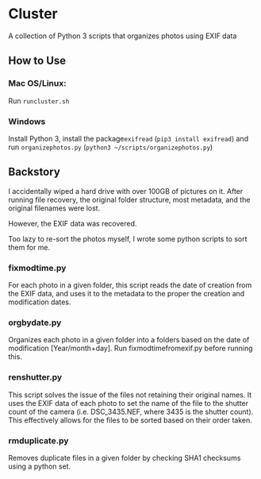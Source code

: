 # Cluster

A collection of Python 3 scripts that organizes photos using EXIF data

## How to Use
### Mac OS/Linux:
Run `runcluster.sh`
### Windows
Install Python 3, install the package`exifread` (`pip3 install exifread`) and run `organizephotos.py` (`python3 ~/scripts/organizephotos.py`)

## Backstory
I accidentally wiped a hard drive with over 100GB of pictures on it. After running file recovery, the original folder structure, most metadata, and the original filenames were lost.

However, the EXIF data was recovered.

Too lazy to re-sort the photos myself, I wrote some python scripts to sort them for me.

### fixmodtime.py
For each photo in a given folder, this script reads the date of creation from the EXIF data, and uses it to the metadata to the proper the creation and modification dates.

### orgbydate.py
Organizes each photo in a given folder into a folders based on the date of modification [Year/month+day]. Run fixmodtimefromexif.py before running this.

### renshutter.py
This script solves the issue of the files not retaining their original names. It uses the EXIF data of each photo to set the name of the file to the shutter count of the camera (i.e. DSC_3435.NEF, where 3435 is the shutter count). This effectively allows for the files to be sorted based on their order taken.

### rmduplicate.py
Removes duplicate files in a given folder by checking SHA1 checksums using a python set.
